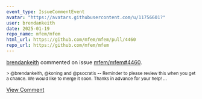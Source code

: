 ```yaml
---
event_type: IssueCommentEvent
avatar: "https://avatars.githubusercontent.com/u/11756601?"
user: brendankeith
date: 2025-01-19
repo_name: mfem/mfem
html_url: https://github.com/mfem/mfem/pull/4460
repo_url: https://github.com/mfem/mfem
---
```


<a href='https://github.com/brendankeith' target='_blank'>brendankeith</a> commented on issue <a href='https://github.com/mfem/mfem/pull/4460' target='_blank'>mfem/mfem#4460</a>.

<small>> @brendankeith, @koning and @psocratis -- Reminder to please review this when you get a chance. We would like to merge it soon. Thanks in advance for your help!...</small>

<a href='https://github.com/mfem/mfem/pull/4460' target='_blank'>View Comment</a>
